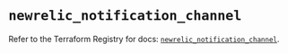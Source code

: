# `newrelic_notification_channel`

Refer to the Terraform Registry for docs: [`newrelic_notification_channel`](https://registry.terraform.io/providers/newrelic/newrelic/3.60.2/docs/resources/notification_channel).
